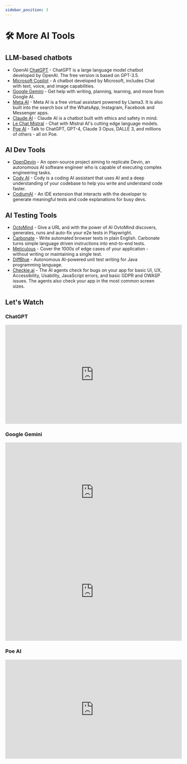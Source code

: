 ```yaml
---
sidebar_position: 3
---
```


# 🛠️ More AI Tools

## LLM-based chatbots
* OpenAI [ChatGPT](https://chat.openai.com/) - ChatGPT is a large language model chatbot developed by OpenAI. The free version is based on GPT-3.5.
* [Microsoft Copilot](https://copilot.microsoft.com/) - A chatbot developed by Microsoft, includes Chat with text, voice, and image capabilities.
* [Google Gemini](https://gemini.google.com/) - Get help with writing, planning, learning, and more from Google AI.
* [Meta AI](https://www.meta.ai/) - Meta AI is a free virtual assistant powered by Llama3. It is also built into the search box of the WhatsApp, Instagram, Facebook and Messenger apps.
* [Claude AI](https://claude.ai/login) - Claude AI is a chatbot built with ethics and safety in mind.
* [Le Chat Mistral](https://chat.mistral.ai/chat) - Chat with Mistral AI's cutting edge language models.
* [Poe AI](https://poe.com/login) - Talk to ChatGPT, GPT-4, Claude 3 Opus, DALLE 3, and millions of others - all on Poe.

## AI Dev Tools
* [OpenDevin](ai-tools/dev-tool-opendevin.md) - An open-source project aiming to replicate Devin, an autonomous AI software engineer who is capable of executing complex engineering tasks.
* [Cody AI](https://sourcegraph.com/cody) - Cody is a coding AI assistant that uses AI and a deep understanding of your codebase to help you write and understand code faster.
* [CodiumAI](https://www.codium.ai/) - An IDE extension that interacts with the developer to generate meaningful tests and code explanations for busy devs.
      
## AI Testing Tools
* [OctoMind](https://octomind.dev/) - Give a URL and with the power of AI OvtoMind discovers, generates, runs and auto-fix your e2e tests in Playwright.
* [Carbonate](https://carbonate.dev/) - Write automated browser tests in plain English. Carbonate turns simple language driven instructions into end-to-end tests. 
* [Meticulous](https://www.meticulous.ai/) - Cover the 1000s of edge cases of your application - without writing or maintaining a single test.
* [DiffBlue](https://www.diffblue.com/) - Autonomous AI-powered unit test writing for Java programming language.
* [Checkie.ai](https://checkie.ai/) - The AI agents check for bugs on your app for basic UI, UX, Accessibility, Usability, JavaScript errors, and basic GDPR and OWASP issues. The agents also check your app in the most common screen sizes. 

## Let's Watch
### ChatGPT
<iframe width="560" height="315" src="https://www.youtube.com/embed/FW8nt7JXeNM?si=4rtMB9lS4So6c0hJ" title="YouTube video player" frameborder="0" allow="accelerometer; autoplay; clipboard-write; encrypted-media; gyroscope; picture-in-picture; web-share" referrerpolicy="strict-origin-when-cross-origin" allowfullscreen></iframe>
  
### Google Gemini
<iframe width="560" height="315" src="https://www.youtube.com/embed/y1Tvopd1NJM?si=hxk_kWK2rzZlby3E" title="YouTube video player" frameborder="0" allow="accelerometer; autoplay; clipboard-write; encrypted-media; gyroscope; picture-in-picture; web-share" referrerpolicy="strict-origin-when-cross-origin" allowfullscreen></iframe>

<iframe width="560" height="315" src="https://www.youtube.com/embed/7Nz7sEm4lAI?si=YwgAfn6Baf5NVcV_" title="YouTube video player" frameborder="0" allow="accelerometer; autoplay; clipboard-write; encrypted-media; gyroscope; picture-in-picture; web-share" referrerpolicy="strict-origin-when-cross-origin" allowfullscreen></iframe>

### Poe AI
<iframe width="560" height="315" src="https://www.youtube.com/embed/thMGL42JuN4?si=2KV339ApW-WpmQlX" title="YouTube video player" frameborder="0" allow="accelerometer; autoplay; clipboard-write; encrypted-media; gyroscope; picture-in-picture; web-share" referrerpolicy="strict-origin-when-cross-origin" allowfullscreen></iframe>  

